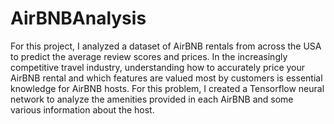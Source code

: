 # AirBNBAnalysis

For this project, I analyzed a dataset of AirBNB rentals from across the USA to predict the average review scores and prices. In the increasingly competitive travel industry, understanding how to accurately price your AirBNB rental and which features are valued most by customers is essential knowledge for AirBNB hosts. For this problem, I created a Tensorflow neural network to analyze the amenities provided in each AirBNB and some various information about the host.
